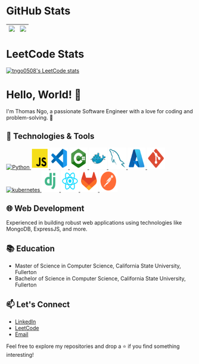 <!-- [![My GitHub Stats](https://github-readme-stats.vercel.app/api/?username=tngo0508&theme=default&show_icons=true&count_private=true&hide_border=true&locale=en)]()
[![My GitHub Language Stats](https://github-readme-stats.vercel.app/api/top-langs/?username=tngo0508&langs_count=5&theme=default&hide_border=true&layout=compact&locale=en)]() -->

# GitHub Stats
| <img align="left" src="https://github-readme-stats.vercel.app/api/?username=tngo0508&theme=default&rank_icon=github&count_private=true&hide_border=true&locale=en" /> | <img align="right" src="https://github-readme-stats.vercel.app/api/top-langs/?username=tngo0508&langs_count=9&theme=default&hide_border=true&layout=compact&locale=en" /> |
|--|--|

# LeetCode Stats
[![tngo0508's LeetCode stats](https://leetcode-stats-six.vercel.app/?username=tngo0508)](https://github.com/tngo0508/leetcode-stats)

# Hello, World! 👋

I'm Thomas Ngo, a passionate Software Engineer with a love for coding and problem-solving. 🚀

## 🔧 Technologies & Tools
<p align="left">
  <a href="https://www.python.org" target="_blank" rel="noreferrer">
    <img
      src="https://s3.dualstack.us-east-2.amazonaws.com/pythondotorg-assets/media/community/logos/python-logo-only.png"
      alt="Python"
      width="48"
      height="58"
    />
  </a>
  <a href="https://developer.mozilla.org/en-US/docs/Web/JavaScript" target="_blank" rel="noreferrer">
    <img
      src="https://raw.githubusercontent.com/vscode-icons/vscode-icons/master/icons/file_type_js_official.svg"
      alt="JavaScript"
      width="48"
      height="58"
    />
  </a>
  <a href="https://code.visualstudio.com/" target="_blank" rel="noreferrer">
    <img
      src="https://raw.githubusercontent.com/vscode-icons/vscode-icons/master/icons/file_type_vscode.svg"
      alt="vscode"
      width="48"
      height="58"
    />
  </a>
  <a href="https://learn.microsoft.com/en-us/dotnet/csharp/" target="_blank" rel="noreferrer">
    <img
      src="https://raw.githubusercontent.com/vscode-icons/vscode-icons/master/icons/file_type_csharp2.svg"
      alt="csharp"
      width="48"
      height="58"
    />
  </a>
  <a href="https://www.docker.com/" target="_blank" rel="noreferrer">
    <img
      src="https://raw.githubusercontent.com/vscode-icons/vscode-icons/master/icons/file_type_docker.svg"
      alt="docker"
      width="48"
      height="58"
    />
  </a>
  <a href="https://www.mysql.com/" target="_blank" rel="noreferrer">
    <img
      src="https://raw.githubusercontent.com/vscode-icons/vscode-icons/master/icons/file_type_mysql.svg"
      alt="mysql"
      width="48"
      height="58"
    />
  </a>
  <a href="https://azure.microsoft.com/en-us/" target="_blank" rel="noreferrer">
    <img
      src="https://raw.githubusercontent.com/vscode-icons/vscode-icons/master/icons/file_type_azure.svg"
      alt="azure"
      width="48"
      height="58"
    />
  </a>
  <a href="https://git-scm.com/" target="_blank" rel="noreferrer">
    <img
      src="https://raw.githubusercontent.com/vscode-icons/vscode-icons/master/icons/file_type_git.svg"
      alt="git"
      width="48"
      height="58"
    />
  </a>
  <a href="https://kubernetes.io/" target="_blank" rel="noreferrer">
    <img
      src="https://upload.wikimedia.org/wikipedia/labs/b/ba/Kubernetes-icon-color.svg"
      alt="kubernetes"
      width="48"
      height="58"
    />
  </a>
  <a href="https://www.djangoproject.com/" target="_blank" rel="noreferrer">
    <img
      src="https://raw.githubusercontent.com/vscode-icons/vscode-icons/master/icons/file_type_django.svg"
      alt="django"
      width="48"
      height="58"
    />
  </a>
  <a href="https://react.dev/" target="_blank" rel="noreferrer">
    <img
      src="https://raw.githubusercontent.com/vscode-icons/vscode-icons/master/icons/file_type_reactjs.svg"
      alt="reactjs"
      width="48"
      height="58"
    />
  </a>
  <a href="https://about.gitlab.com/" target="_blank" rel="noreferrer">
    <img
      src="https://raw.githubusercontent.com/vscode-icons/vscode-icons/master/icons/file_type_gitlab.svg"
      alt="gitlab"
      width="48"
      height="58"
    />
  </a>
  <a href="https://www.postman.com/" target="_blank" rel="noreferrer">
    <img
      src="https://raw.githubusercontent.com/vscode-icons/vscode-icons/master/icons/file_type_postman.svg"
      alt="postman"
      width="48"
      height="58"
    />
  </a>
</p>


## 🌐 Web Development
Experienced in building robust web applications using technologies like MongoDB, ExpressJS, and more.

## 📚 Education
- Master of Science in Computer Science, California State University, Fullerton
- Bachelor of Science in Computer Science, California State University, Fullerton

## 📫 Let's Connect
- [LinkedIn](https://www.linkedin.com/in/thomasngo19/)
- [LeetCode](https://leetcode.com/tngo0508/)
- [Email](mailto:tngo0508l@gmail.com)

Feel free to explore my repositories and drop a ⭐ if you find something interesting!
